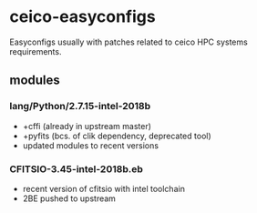 # ceico-easyconfigs
Easyconfigs usually with patches related to ceico HPC systems requirements.

## modules

### lang/Python/2.7.15-intel-2018b
* +cffi (already in upstream master)
* +pyfits (bcs. of clik dependency, deprecated tool)
* updated modules to recent versions

### CFITSIO-3.45-intel-2018b.eb
* recent version of cfitsio with intel toolchain
* 2BE pushed to upstream


